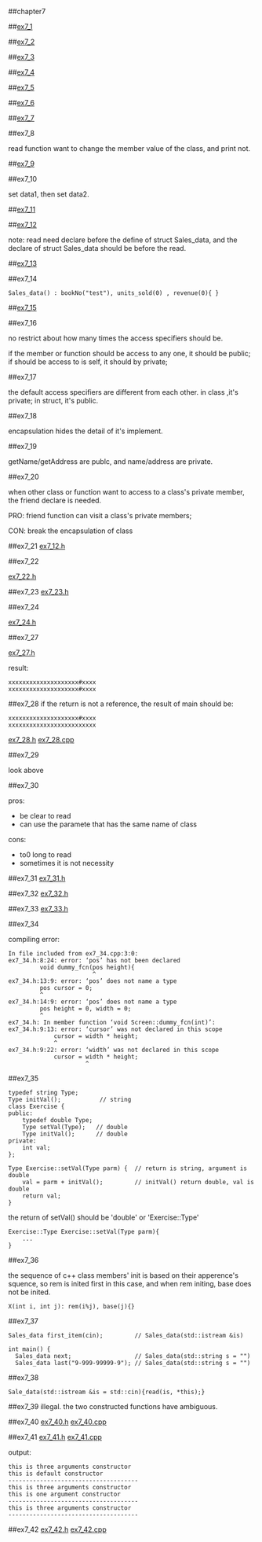 ##chapter7

##[ex7_1](https://github.com/suisuihan/cpp-primer/blob/master/chapter7/ex7_1.cpp)


##[ex7_2](https://github.com/suisuihan/cpp-primer/blob/master/chapter7/ex7_2.h)

##[ex7_3](https://github.com/suisuihan/cpp-primer/blob/master/chapter7/ex7_4.h)

##[ex7_4](https://github.com/suisuihan/cpp-primer/blob/master/chapter7/Person.h)


##[ex7_5](https://github.com/suisuihan/cpp-primer/blob/master/chapter7/Person.h)


##[ex7_6](https://github.com/suisuihan/cpp-primer/blob/master/chapter7/ex7_6.h)

##[ex7_7](https://github.com/suisuihan/cpp-primer/blob/master/chapter7/ex7_7.cpp)

##ex7_8

read function want to change the member value of the class, and print not.

##[ex7_9](https://github.com/suisuihan/cpp-primer/blob/master/chapter7/Person.h)

##ex7_10

set data1, then set data2.

##[ex7_11](https://github.com/suisuihan/cpp-primer/blob/master/chapter7/ex7_11.cpp)

##[ex7_12](https://github.com/suisuihan/cpp-primer/blob/master/chapter7/ex7_12.cpp)

note: read need declare before the define of struct Sales_data, and the declare of struct Sales_data should be before the read.


##[ex7_13](https://github.com/suisuihan/cpp-primer/blob/master/chapter7/ex7_13.cpp)

##ex7_14
```
Sales_data() : bookNo("test"), units_sold(0) , revenue(0){ }
```


##[ex7_15](https://github.com/suisuihan/cpp-primer/blob/master/chapter7/ex7_15.cpp)


##ex7_16

no restrict about how many times the access specifiers should be.

if the member or function should be access to any one, it should be public; if should 
be access to is self, it should by private;

##ex7_17

the default access specifiers are different from each other.
in class ,it's private; in struct, it's public.


##ex7_18

encapsulation hides the detail of it's implement.

##ex7_19

getName/getAddress are publc, and name/address are private.

##ex7_20

when other class or function want to access to a class's private member, the friend declare is needed.

PRO: friend function can visit a class's private members;

CON: break the encapsulation of class

##ex7_21
[ex7_12.h](https://github.com/suisuihan/cpp-primer/blob/master/chapter7/ex7_12.h)

##ex7_22

[ex7_22.h](https://github.com/suisuihan/cpp-primer/blob/master/chapter7/ex7_22.h)


##ex7_23
[ex7_23.h](https://github.com/suisuihan/cpp-primer/blob/master/chapter7/ex7_23.h)

##ex7_24

[ex7_24.h](https://github.com/suisuihan/cpp-primer/blob/master/chapter7/ex7_24.h)




##ex7_27

[ex7_27.h](https://github.com/suisuihan/cpp-primer/blob/master/chapter7/ex7_27.h)

result:
```
xxxxxxxxxxxxxxxxxxxx#xxxx
xxxxxxxxxxxxxxxxxxxx#xxxx
```

##ex7_28
if the return is not a reference, the result of main should be:
```
xxxxxxxxxxxxxxxxxxxx#xxxx
xxxxxxxxxxxxxxxxxxxxxxxxx
```

[ex7_28.h](https://github.com/suisuihan/cpp-primer/blob/master/chapter7/ex7_28.h)
[ex7_28.cpp](https://github.com/suisuihan/cpp-primer/blob/master/chapter7/ex7_28.cpp)


##ex7_29

look above

##ex7_30

pros:
* be clear to read 
* can use the paramete that has the same name of class

cons:
* to0 long to read
* sometimes it is not necessity


##ex7_31
[ex7_31.h](https://github.com/suisuihan/cpp-primer/blob/master/chapter7/ex7_31.h)


##ex7_32
[ex7_32.h](https://github.com/suisuihan/cpp-primer/blob/master/chapter7/ex7_32.h)



##ex7_33
[ex7_33.h](https://github.com/suisuihan/cpp-primer/blob/master/chapter7/ex7_33.h)


##ex7_34

compiling error:
```
In file included from ex7_34.cpp:3:0:
ex7_34.h:8:24: error: ‘pos’ has not been declared
         void dummy_fcn(pos height){
                        ^
ex7_34.h:13:9: error: ‘pos’ does not name a type
         pos cursor = 0;
         ^
ex7_34.h:14:9: error: ‘pos’ does not name a type
         pos height = 0, width = 0;
         ^
ex7_34.h: In member function ‘void Screen::dummy_fcn(int)’:
ex7_34.h:9:13: error: ‘cursor’ was not declared in this scope
             cursor = width * height;
             ^
ex7_34.h:9:22: error: ‘width’ was not declared in this scope
             cursor = width * height;
                      ^
```

##ex7_35
~~~
typedef string Type;
Type initVal();           // string
class Exercise {
public:
    typedef double Type;
    Type setVal(Type);   // double
    Type initVal();      // double 
private:
    int val;
};

Type Exercise::setVal(Type parm) {  // return is string, argument is double
    val = parm + initVal();         // initVal() return double, val is double
    return val;
}
~~~

the return of setVal() should be 'double' or 'Exercise::Type'
```
Exercise::Type Exercise::setVal(Type parm){
    ...
}
```
##ex7_36

the sequence of c++ class members' init is  based on their apperence's squence, so rem is inited first in this case, and when rem 
initing, base does not be inited.
```
X(int i, int j): rem(i%j), base(j){}
```

##ex7_37

```
Sales_data first_item(cin);         // Sales_data(std::istream &is) 

int main() {
  Sales_data next;                  // Sales_data(std::string s = "")
  Sales_data last("9-999-99999-9"); // Sales_data(std::string s = "")
```



##ex7_38
~~~
Sale_data(std::istream &is = std::cin){read(is, *this);}
~~~


##ex7_39
illegal. the two constructed functions have ambiguous.

##ex7_40
[ex7_40.h](https://github.com/suisuihan/cpp-primer/blob/master/chapter7/ex7_40.h)
[ex7_40.cpp](https://github.com/suisuihan/cpp-primer/blob/master/chapter7/ex7_41.cpp)

##ex7_41
[ex7_41.h](https://github.com/suisuihan/cpp-primer/blob/master/chapter7/ex7_41.h)
[ex7_41.cpp](https://github.com/suisuihan/cpp-primer/blob/master/chapter7/ex7_41.cpp)

output:
~~~
this is three arguments constructor
this is default constructor
-------------------------------------
this is three arguments constructor
this is one argument constructor
-------------------------------------
this is three arguments constructor
-------------------------------------
~~~

##ex7_42
[ex7_42.h](https://github.com/suisuihan/cpp-primer/blob/master/chapter7/ex7_42.h)
[ex7_42.cpp](https://github.com/suisuihan/cpp-primer/blob/master/chapter7/ex7_42.cpp)






















































